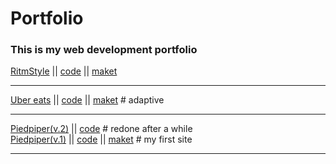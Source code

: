 # Portfolio
### This is my web development portfolio


[RitmStyle](https://labunskiypetro.github.io/site-RitmStyle) || [code](https://github.com/LabunskiyPetro/site-RitmStyle) || [maket](https://www.figma.com/file/qcmKp98gPYVyHQRSvVUxrX/Templates-%2322.-More-on-d-e-n.info?type=design&node-id=0-1&mode=design&t=BuWDGxetVKsJk5qd-0)
<hr>

[Uber eats](https://labunskiypetro.github.io/site-Uber-eats) || [code](https://github.com/LabunskiyPetro/site-Uber-eats) || [maket](https://www.figma.com/file/8lxQ3PGYTHQsCgTXnEJre8/Uber-Eats?type=design&node-id=0-1&mode=design&t=jNEocf8fQxRFNWOh-0) # adaptive <br>
<hr>

[Piedpiper(v.2)](https://labunskiypetro.github.io/site-Piedpiper_v2) || [code](https://github.com/LabunskiyPetro/site-Piedpiper_v2) # redone after a while <br> 
[Piedpiper(v.1)](https://labunskiypetro.github.io/site-Piedpiper_v1) || [code](https://github.com/LabunskiyPetro/site-Piedpiper_v1) || [maket](https://www.figma.com/file/BL7wdCOSIxYFu1uxctuVzg)  # my first site <br> 
<hr>
